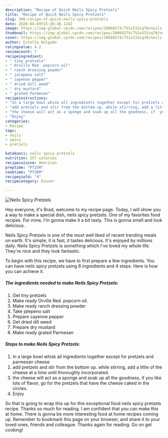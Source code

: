 ```yaml
---
description: "Recipe of Quick Neils Spicy Pretzels"
title: "Recipe of Quick Neils Spicy Pretzels"
slug: 366-recipe-of-quick-neils-spicy-pretzels
date: 2020-04-09T15:38:46.124Z
image: https://img-global.cpcdn.com/recipes/38660274/751x532cq70/neils-spicy-pretzels-recipe-main-photo.jpg
thumbnail: https://img-global.cpcdn.com/recipes/38660274/751x532cq70/neils-spicy-pretzels-recipe-main-photo.jpg
cover: https://img-global.cpcdn.com/recipes/38660274/751x532cq70/neils-spicy-pretzels-recipe-main-photo.jpg
author: Estelle Delgado
ratingvalue: 4.2
reviewcount: 7
recipeingredient:
- " tiny pretzels"
- " Orville Red  popcorn oil"
- " ranch dressing powder"
- " jalepeno salt"
- " cayenne pepper"
- " dried dill weed"
- " dry mustard"
- " grated Parmesan"
recipeinstructions:
- "In a large bowl whisk all ingredients together except for pretzels and parmesan cheese"
- "add pretzels and stir from the bottom up. while stirring, add a little of the cheese at a time until thoroughly incorporated."
- "the cheese will act as a sponge and soak up all the goodness, if  you like lots of flavor, go for the pretzels that have the cheese caked in the circles."
- "Enjoy"
categories:
- Recipe
tags:
- neils
- spicy
- pretzels

katakunci: neils spicy pretzels 
nutrition: 257 calories
recipecuisine: American
preptime: "PT25M"
cooktime: "PT36M"
recipeyield: "4"
recipecategory: Dinner

---
```



![Neils Spicy Pretzels](https://img-global.cpcdn.com/recipes/38660274/751x532cq70/neils-spicy-pretzels-recipe-main-photo.jpg)

Hey everyone, it's Brad, welcome to my recipe page. Today, I will show you a way to make a special dish, neils spicy pretzels. One of my favorites food recipes. For mine, I'm gonna make it a bit tasty. This is gonna smell and look delicious.



Neils Spicy Pretzels is one of the most well liked of recent trending meals on earth. It's simple, it is fast, it tastes delicious. It's enjoyed by millions daily. Neils Spicy Pretzels is something which I've loved my whole life. They're nice and they look fantastic.


To begin with this recipe, we have to first prepare a few ingredients. You can have neils spicy pretzels using 8 ingredients and 4 steps. Here is how you can achieve it.

<!--inarticleads1-->

##### The ingredients needed to make Neils Spicy Pretzels:

1. Get  tiny pretzels
1. Make ready  Orville Red.  popcorn oil.
1. Make ready  ranch dressing powder
1. Take  jalepeno salt
1. Prepare  cayenne pepper
1. Get  dried dill weed
1. Prepare  dry mustard
1. Make ready  grated Parmesan




<!--inarticleads2-->

##### Steps to make Neils Spicy Pretzels:

1. In a large bowl whisk all ingredients together except for pretzels and parmesan cheese
1. add pretzels and stir from the bottom up. while stirring, add a little of the cheese at a time until thoroughly incorporated.
1. the cheese will act as a sponge and soak up all the goodness, if  you like lots of flavor, go for the pretzels that have the cheese caked in the circles.
1. Enjoy




So that is going to wrap this up for this exceptional food neils spicy pretzels recipe. Thanks so much for reading. I am confident that you can make this at home. There is gonna be more interesting food at home recipes coming up. Remember to bookmark this page on your browser, and share it to your loved ones, friends and colleague. Thanks again for reading. Go on get cooking!
